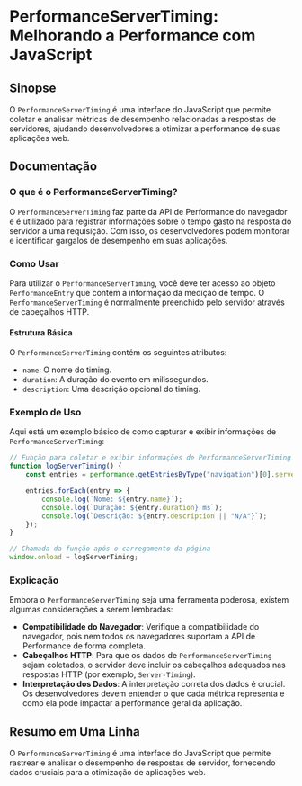 <!--
Meta Description: # PerformanceServerTiming: Melhorando a Performance com JavaScript ## Sinopse O `PerformanceServerTiming` é uma interface do JavaScript que permite co...
Meta Keywords: performanceservertiming, performance, uma, que, para
-->

# PerformanceServerTiming: Melhorando a Performance com JavaScript

## Sinopse
O `PerformanceServerTiming` é uma interface do JavaScript que permite coletar e analisar métricas de desempenho relacionadas a respostas de servidores, ajudando desenvolvedores a otimizar a performance de suas aplicações web.

## Documentação
### O que é o PerformanceServerTiming?
O `PerformanceServerTiming` faz parte da API de Performance do navegador e é utilizado para registrar informações sobre o tempo gasto na resposta do servidor a uma requisição. Com isso, os desenvolvedores podem monitorar e identificar gargalos de desempenho em suas aplicações.

### Como Usar
Para utilizar o `PerformanceServerTiming`, você deve ter acesso ao objeto `PerformanceEntry` que contém a informação da medição de tempo. O `PerformanceServerTiming` é normalmente preenchido pelo servidor através de cabeçalhos HTTP.

#### Estrutura Básica
O `PerformanceServerTiming` contém os seguintes atributos:
- `name`: O nome do timing.
- `duration`: A duração do evento em milissegundos.
- `description`: Uma descrição opcional do timing.

### Exemplo de Uso
Aqui está um exemplo básico de como capturar e exibir informações de `PerformanceServerTiming`:

```javascript
// Função para coletar e exibir informações de PerformanceServerTiming
function logServerTiming() {
    const entries = performance.getEntriesByType("navigation")[0].serverTiming;

    entries.forEach(entry => {
        console.log(`Nome: ${entry.name}`);
        console.log(`Duração: ${entry.duration} ms`);
        console.log(`Descrição: ${entry.description || "N/A"}`);
    });
}

// Chamada da função após o carregamento da página
window.onload = logServerTiming;
```

### Explicação
Embora o `PerformanceServerTiming` seja uma ferramenta poderosa, existem algumas considerações a serem lembradas:
- **Compatibilidade do Navegador**: Verifique a compatibilidade do navegador, pois nem todos os navegadores suportam a API de Performance de forma completa.
- **Cabeçalhos HTTP**: Para que os dados de `PerformanceServerTiming` sejam coletados, o servidor deve incluir os cabeçalhos adequados nas respostas HTTP (por exemplo, `Server-Timing`).
- **Interpretação dos Dados**: A interpretação correta dos dados é crucial. Os desenvolvedores devem entender o que cada métrica representa e como ela pode impactar a performance geral da aplicação.

## Resumo em Uma Linha
O `PerformanceServerTiming` é uma interface do JavaScript que permite rastrear e analisar o desempenho de respostas de servidor, fornecendo dados cruciais para a otimização de aplicações web.
